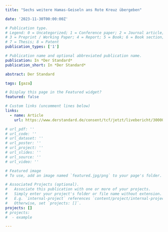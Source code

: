 ```yaml
---
title: "Sechs weitere Hamas-Geiseln ans Rote Kreuz übergeben"

date: '2023-11-30T00:00:00Z'

# Publication type.
# Legend: 0 = Uncategorized; 1 = Conference paper; 2 = Journal article;
# 3 = Preprint / Working Paper; 4 = Report; 5 = Book; 6 = Book section;
# 7 = Thesis; 8 = Patent
publication_types: ['1']

# Publication name and optional abbreviated publication name.
publication: In *Der Standard*
publication_short: In *Der Standard*

abstract: Der Standard

tags: [gaza]

# Display this page in the Featured widget?
featured: false

# Custom links (uncomment lines below)
links:
  - name: Article
    url: https://www.derstandard.de/consent/tcf/jetzt/livebericht/3000000197583/1000321476/waffenruhe-im-gazastreifen-um-eiverlaengert

# url_pdf: ''
# url_code: ''
# url_dataset: ''
# url_poster: ''
# url_project: ''
# url_slides: ''
# url_source: ''
# url_video: ''

# Featured image
# To use, add an image named `featured.jpg/png` to your page's folder.

# Associated Projects (optional).
#   Associate this publication with one or more of your projects.
#   Simply enter your project's folder or file name without extension.
#   E.g. `internal-project` references `content/project/internal-project/index.md`.
#   Otherwise, set `projects: []`.
projects: []
# projects:
#  - example

---
```

